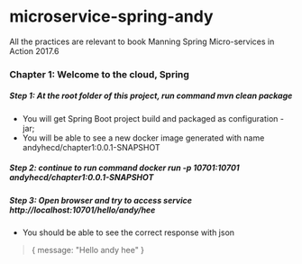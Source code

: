 # microservice-spring-andy
All the practices are relevant to book Manning Spring Micro-services in Action 2017.6
### Chapter 1: Welcome to the cloud, Spring
##### Step 1: At the root folder of this project, run command *mvn clean package*
- You will get Spring Boot project build and packaged as configuration - jar;
- You will be able to see a new docker image generated with name andyhecd/chapter1:0.0.1-SNAPSHOT
##### Step 2: continue to run command *docker run -p 10701:10701 andyhecd/chapter1:0.0.1-SNAPSHOT* 
##### Step 3: Open browser and try to access service *http://localhost:10701/hello/andy/hee*
- You should be able to see the correct response with json 
>{
>message: "Hello andy hee"
>}
